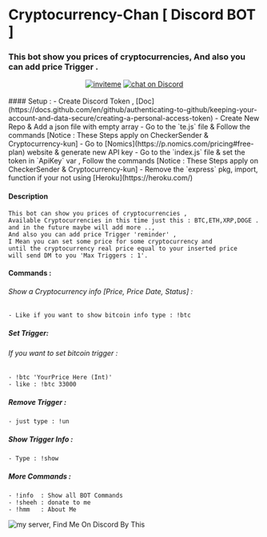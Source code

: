 # Cryptocurrency-Chan [ Discord BOT ]
### This bot show you prices of cryptocurrencies, And also you can add price Trigger .
<center>
<a href="https://discord.com/api/oauth2/authorize?client_id=847672591468724234&permissions=8&scope=bot" target="_blank" rel="nofollow"><img src="https://camo.githubusercontent.com/df1a45cbf84857f14c8c4efa6da1941ae1bf38c98e3825c3dc3ecad528585cbd/68747470733a2f2f696d672e736869656c64732e696f2f7374617469632f76313f7374796c653d666c6174266c6f676f3d646973636f7264266c6f676f436f6c6f723d464646266c6162656c3d266d6573736167653d696e766974652532306d6526636f6c6f723d373238394441" alt="inviteme" data-canonical-src="https://img.shields.io/static/v1?style=flat&amp;logo=discord&amp;logoColor=FFF&amp;label=&amp;message=invite%20me&amp;color=7289DA" style="max-width:100%;"></a>
<a href="https://discord.gg/tjFkhnewwW" rel="nofollow" target="_blank">
        <img  alt="chat on Discord" data-canonical-src="https://img.shields.io/discord/723932466251038751?logo=discord" style="max-width:100%;"></a>
</center><br>
#### Setup :
   - Create Discord Token , [Doc](https://docs.github.com/en/github/authenticating-to-github/keeping-your-account-and-data-secure/creating-a-personal-access-token)
   - Create New Repo & Add a json file with empty array 
   - Go to the `te.js` file & Follow the commands [Notice : These Steps apply on CheckerSender & Cryptocurrency-kun]
   - Go to [Nomics](https://p.nomics.com/pricing#free-plan) website & generate new API key
   - Go to the `index.js` file & set the token in `ApiKey` var ,  Follow the commands [Notice : These Steps apply on CheckerSender & Cryptocurrency-kun]
   - Remove the `express` pkg, import, function if your not using [Heroku](https://heroku.com/)

#### Description
```
This bot can show you prices of cryptocurrencies ,
Available Cryptocurrencies in this time just this : BTC,ETH,XRP,DOGE . 
and in the future maybe will add more ..,
And also you can add price Trigger 'reminder' ,
I Mean you can set some price for some cryptocurrency and 
until the cryptocurrency real price equal to your inserted price 
will send DM to you 'Max Triggers : 1'.
```
#### Commands :
   ###### Show a Cryptocurrency info [Price, Price Date, Status] :
    - Like if you want to show bitcoin info type : !btc
##### Set Trigger:
   ###### If you want to set bitcoin trigger : 
    - !btc 'YourPrice Here (Int)'
    - like : !btc 33000
##### Remove Trigger :
    - just type : !un
##### Show Trigger Info :
    - Type : !show
##### More Commands :
    - !info  : Show all BOT Commands
    - !sheeh : donate to me
    - !hmm   : About Me

<img src="https://discordapp.com/api/guilds/723932466251038751/widget.png?style=banner3" alt="my server, Find Me On Discord By This"/>

